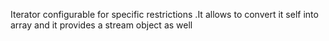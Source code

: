 Iterator configurable for specific restrictions .It allows to convert it self into array and it provides a stream object as well 